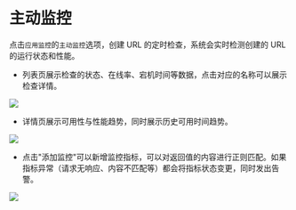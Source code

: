 # 主动监控

点击`应用监控`的`主动监控`选项，创建 URL 的定时检查，系统会实时检测创建的 URL 的运行状态和性能。

* 列表页展示检查的状态、在线率、宕机时间等数据，点击对应的名称可以展示检查详情。

![](https://terminus-paas.oss-cn-hangzhou.aliyuncs.com/paas-doc/2020/01/03/9a4f9717-842f-4deb-a188-1f800cbd676c.png)

* 详情页展示可用性与性能趋势，同时展示历史可用时间趋势。

![](https://terminus-paas.oss-cn-hangzhou.aliyuncs.com/paas-doc/2020/01/03/42bc1f74-3c35-468c-9747-bf0a7db41d4a.png)

* 点击"添加监控"可以新增监控指标，可以对返回值的内容进行正则匹配。如果指标异常（请求无响应、内容不匹配等）都会将指标状态变更，同时发出告警。

![](https://terminus-paas.oss-cn-hangzhou.aliyuncs.com/paas-doc/2020/01/03/4f4ef4be-78c1-4743-9c39-954deba32aac.png)

